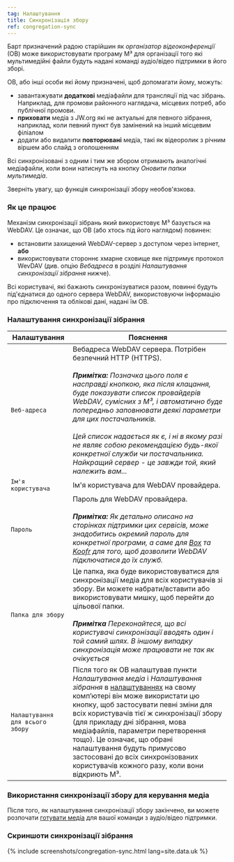 ```yaml
---
tag: Налаштування
title: Синхронізація збору
ref: congregation-sync
---
```


Барт призначений радою старійшин як *організатор відеоконференції* (ОВ) може використовувати програму M³ для організації того які мультимедійні файли будуть надані команді аудіо/відео підтримки в його зборі.

ОВ, або інші особи які йому призначені, щоб допомагати йому, можуть:

- завантажувати **додаткові** медіафайли для трансляції під час зібрань. Наприклад, для промови районного наглядача, місцевих потреб, або публічної промови.
- **приховати** медіа з JW.org які не актуальні для певного зібрання, наприклад, коли певний пункт був замінений на інший місцевим філіалом
- додати або видалити **повторювані** медіа, такі як відеоролик з річним віршем або слайд з оголошенням

Всі синхронізовані з одним і тим же збором отримають аналогічні медіафайли, коли вони натиснуть на кнопку *Оновити папки мультимедіа*.

Зверніть увагу, що функція синхронізації збору необов'язкова.

### Як це працює

Механізм синхронізації зібрань який використовує M³ базується на WebDAV. Це означає, що ОВ (або хтось під його наглядом) повинен:

- встановити захищений WebDAV-сервер з доступом через інтернет, **або**
- використовувати стороннє хмарне сховище яке підтримує протокол WevDAV (див. опцію *Вебадреса* в розділі *Налаштування синхронізації зібрання* нижче).

Всі користувачі, які бажають синхронізуватися разом, повинні будуть під'єднатися до одного сервера WebDAV, використовуючи інформацію про підключення та облікові дані, надані їм ОВ.

### Налаштування синхронізації зібрання

| Налаштування | Пояснення |
| --- | --- |
| `Веб-адреса` | Вебадреса WebDAV сервера. Потрібен безпечний HTTP (HTTPS). <br><br> ***Примітка:** Позначка цього поля є насправді кнопкою, яка після клацання, буде показувати список провайдерів WebDAV, сумісних з M³, і автоматично буде попередньо заповнювати деякі параметри для цих постачальників. <br><br> Цей список надається як є, і ні в якому разі не являє собою рекомендацією будь-якої конкретної служби чи постачальника. Найкращий сервер - це завжди той, який належить вам...* |
| `Ім'я користувача` | Ім'я користувача для WebDAV провайдера. |
| `Пароль` | Пароль для WebDAV провайдера. <br><br> ***Примітка:** Як детально описано на сторінках підтримки цих сервісів, може знадобитись окремий пароль для конкретної програми, а саме для [Box](https://support.box.com/hc/en-us/articles/360043696414-WebDAV-with-Box) та [Koofr](https://koofr.eu/help/koofr_with_webdav/how-do-i-connect-a-service-to-koofr-through-webdav/) для того, щоб дозволити WebDAV підключатися до їх служб.* |
| `Папка для збору` | Це папка, яка буде використовуватися для синхронізації медіа для всіх користувачів зі збору. Ви можете набрати/вставити або використовувати мишку, щоб перейти до цільової папки. <br><br>***Примітка** Переконайтеся, що всі користувачі синхронізації вводять один і той самий шлях. В іншому випадку синхронізація може працювати не так як очікується* |
| `Налаштування для всього збору` | Після того як ОВ налаштував пункти *Налаштування медіа* і *Налаштування зібрання* в [налаштуваннях]({{page.lang}}/#configuration) на свому компʼютері він може використати цю кнопку, щоб застосувати певні зміни для всіх користувачів тієї ж синхронізації збору (для прикладу дні зібрання, мова медіафайлів, параметри перетворення тощо). Це означає, що обрані налаштування будуть примусово застосовані до всіх синхронізованих користувачів кожного разу, коли вони відкриють M³. |

### Використання синхронізації збору для керування медіа

Після того, як налаштування синхронізації збору закінчено, ви можете розпочати [готувати медіа]({{page.lang}}/#manage-media) для вашої команди з аудіо/відео підтримки.

### Скриншоти синхронізації зібрання

{% include screenshots/congregation-sync.html lang=site.data.uk %}
